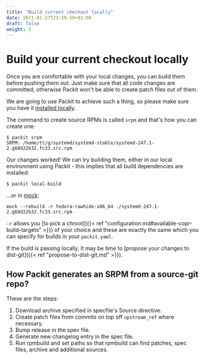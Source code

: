 ```yaml
---
title: "Build current checkout locally"
date: 2021-01-27T23:59:59+01:00
draft: false
weight: 3
---
```


# Build your current checkout locally

Once you are comfortable with your local changes, you can build them before
pushing them out. Just make sure that all code changes are committed, otherwise
Packit won't be able to create patch files out of them.

We are going to use Packit to achieve such a thing, so please make sure you have it
[installed locally](/docs/guide/#have-packit-tooling-installed-locally).

The command to create source RPMs is called `srpm` and that's how you can create one:
```
$ packit srpm
SRPM: /home/tt/g/systemd/systemd-stable/systemd-247.1-2.g68d22b32.fc33.src.rpm
```

Our changes worked! We can try building them, either in our local environment
using Packit - this implies that all build dependencies are installed:
```
$ packit local-build
```

...or in [mock](https://github.com/rpm-software-management/mock):
```
mock --rebuild -r fedora-rawhide-x86_64 ./systemd-247.1-2.g68d22b32.fc33.src.rpm
```

`-r` allows you [to pick a chroot]({{< ref "configuration.md#available-copr-build-targets" >}})
of your choice and these are exactly the same which you can specify for builds
in your `packit.yaml`.

If the build is passing locally, it may be time to [propose your changes to
dist-git]({{< ref "propose-to-dist-git.md" >}}).


## How Packit generates an SRPM from a source-git repo?

These are the steps:

1. Download archive specified in specfile's Source directive.
2. Create patch files from commits on top off `upstream_ref` where necessary.
3. Bump release in the spec file.
4. Generate new changelog entry in the spec file.
5. Run rpmbuild and set paths so that rpmbuild can find patches, spec files,
   archive and additional sources.

